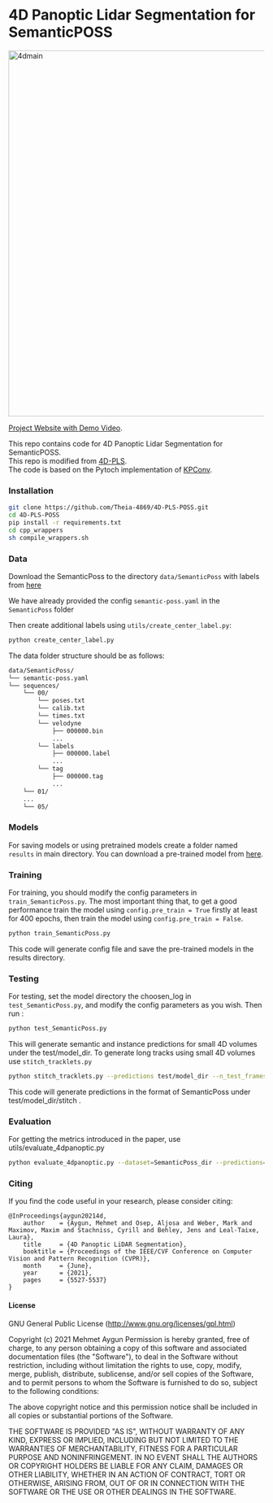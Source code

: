 # 4D Panoptic Lidar Segmentation for SemanticPOSS

<img width="720" alt="4dmain" src="https://user-images.githubusercontent.com/5329637/124156220-077a2500-daa0-11eb-8d59-6dd5c1455500.png">

<a href="https://mehmetaygun.github.io/4DPLS.html">Project Website with Demo Video</a>.

This repo contains code for 4D Panoptic Lidar Segmentation for SemanticPOSS.  
This repo is modified from <a href="https://github.com/MehmetAygun/4D-PLS">4D-PLS</a>.  
The code is based on the Pytoch implementation of  <a href="https://github.com/HuguesTHOMAS/KPConv-PyTorch">KPConv</a>.

### Installation

```bash
git clone https://github.com/Theia-4869/4D-PLS-POSS.git
cd 4D-PLS-POSS
pip install -r requirements.txt
cd cpp_wrappers
sh compile_wrappers.sh
```

### Data
Download the SemanticPoss to the directory `data/SemanticPoss` with labels from <a href="http://www.poss.pku.edu.cn/OpenDataResource/SemanticPOSS/SemanticPOSS_dataset.zip">here</a>

We have already provided the config `semantic-poss.yaml` in the `SemanticPoss` folder

Then create additional labels using `utils/create_center_label.py`:

```bash
python create_center_label.py
```

The data folder structure should be as follows:

```bash
data/SemanticPoss/
└── semantic-poss.yaml
└── sequences/
    └── 00/
        └── poses.txt
        └── calib.txt
        └── times.txt
        └── velodyne
            ├── 000000.bin
            ...
        └── labels
            ├── 000000.label
            ...
        └── tag
            ├── 000000.tag
            ...
    └── 01/
    ...
    └── 05/
```

### Models

For saving models or using pretrained models create a folder named `results` in main directory. 
You can download a pre-trained model from <a href="https://disk.pku.edu.cn:443/link/17C269A408255A4763387B15B1849394">here</a>.

### Training

For training, you should modify the config parameters in `train_SemanticPoss.py`.
The most important thing that, to get a good performance train the model using `config.pre_train = True` firstly at least for 400 epochs, then train the model using `config.pre_train = False`. 

```bash
python train_SemanticPoss.py
```

This code will generate config file and save the pre-trained models in the results directory.

### Testing

For testing, set the model directory the choosen_log in `test_SemanticPoss.py`, and modify the config parameters as you wish. Then run :

```bash
python test_SemanticPoss.py
```

This will generate semantic and instance predictions for small 4D volumes under the test/model_dir. 
To generate long tracks using small 4D volumes use `stitch_tracklets.py`

```bash
python stitch_tracklets.py --predictions test/model_dir --n_test_frames 4
```
This code will generate predictions in the format of SemanticPoss under test/model_dir/stitch .

### Evaluation

For getting the metrics introduced in the paper, use utils/evaluate_4dpanoptic.py

```bash
python evaluate_4dpanoptic.py --dataset=SemanticPoss_dir --predictions=output_of_stitch_tracket_dir
```
### Citing
If you find the code useful in your research, please consider citing:

	@InProceedings{aygun20214d,
	    author    = {Aygun, Mehmet and Osep, Aljosa and Weber, Mark and Maximov, Maxim and Stachniss, Cyrill and Behley, Jens and Leal-Taixe, Laura},
	    title     = {4D Panoptic LiDAR Segmentation},
	    booktitle = {Proceedings of the IEEE/CVF Conference on Computer Vision and Pattern Recognition (CVPR)},
	    month     = {June},
	    year      = {2021},
	    pages     = {5527-5537}
	}
	
#### License

GNU General Public License (http://www.gnu.org/licenses/gpl.html)

Copyright (c) 2021 Mehmet Aygun
Permission is hereby granted, free of charge, to any person obtaining a copy of this software and associated documentation files (the "Software"), to deal in the Software without restriction, including without limitation the rights to use, copy, modify, merge, publish, distribute, sublicense, and/or sell copies of the Software, and to permit persons to whom the Software is furnished to do so, subject to the following conditions:

The above copyright notice and this permission notice shall be included in all copies or substantial portions of the Software.

THE SOFTWARE IS PROVIDED "AS IS", WITHOUT WARRANTY OF ANY KIND, EXPRESS OR IMPLIED, INCLUDING BUT NOT LIMITED TO THE WARRANTIES OF MERCHANTABILITY, FITNESS FOR A PARTICULAR PURPOSE AND NONINFRINGEMENT. IN NO EVENT SHALL THE AUTHORS OR COPYRIGHT HOLDERS BE LIABLE FOR ANY CLAIM, DAMAGES OR OTHER LIABILITY, WHETHER IN AN ACTION OF CONTRACT, TORT OR OTHERWISE, ARISING FROM, OUT OF OR IN CONNECTION WITH THE SOFTWARE OR THE USE OR OTHER DEALINGS IN THE SOFTWARE.
